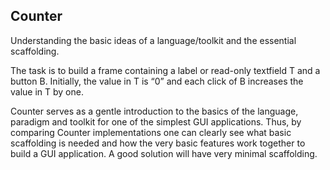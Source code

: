 ## Counter
Understanding the basic ideas of a language/toolkit and the essential scaffolding.

The task is to build a frame containing a label or read-only textfield T and a button B.
Initially, the value in T is “0” and each click of B increases the value in T by one.

Counter serves as a gentle introduction to the basics of the language, paradigm and toolkit for
one of the simplest GUI applications. Thus, by comparing Counter implementations one can clearly
see what basic scaffolding is needed and how the very basic features work together to build a GUI
application. A good solution will have very minimal scaffolding.

